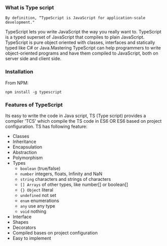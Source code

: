 ### What is Type script
```
By definition, “TypeScript is JavaScript for application-scale development."

```
TypeScript lets you write JavaScript the way you really want to. TypeScript is a typed superset of JavaScript that compiles to plain JavaScript. TypeScript is pure object oriented with classes, interfaces and statically typed like C# or Java.Mastering TypeScript can help programmers to write object-oriented programs and have them compiled to JavaScript, both on server side and client side.

### Installation 
From NPM:

```npm install -g typescript```

### Features of TypeScript
Its easy to write the code in Java script, TS (Type script) provides a compiler 'TCS' which
compile the TS code in ES6 OR ES6 based on project configuration. TS has following feature:
* Classes
* Inheritance
* Encapsulation
* Abstraction
* Polymorphism
* Types
   * ```boolean``` (true/false)
   * ```number``` integers, floats, Infinity and NaN
   * ```string``` characters and strings of characters
   * ```[] Arrays``` of other types, like number[] or boolean[]
   * ```{} Object``` literal
   * ```undefined``` not set
   * ```enum``` enumerations
   * ```any```  use any type
   * ```void``` nothing
* Interface
* Shapes
* Decorators
* Compiled bases on project configuration
* Easy to implement

